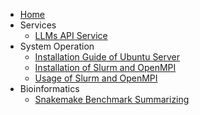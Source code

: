 * [Home](/)
* Services
	* [LLMs API Service](API.Service.md)
* System Operation
	* [Installation Guide of Ubuntu Server](UbuntuServerInstallation.md)
	* [Installation of Slurm and OpenMPI](InstallSlurmOpenMPI.md)
	* [Usage of Slurm and OpenMPI](UsageSlurmOpenMPI.md)
* Bioinformatics
	* [Snakemake Benchmark Summarizing](benchmark.md)